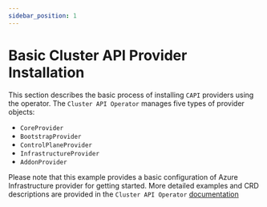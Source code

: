 ```yaml
---
sidebar_position: 1
---
```


# Basic Cluster API Provider Installation

This section describes the basic process of installing `CAPI` providers using the operator. The `Cluster API Operator` manages five types of provider objects:

- `CoreProvider`
- `BootstrapProvider`
- `ControlPlaneProvider`
- `InfrastructureProvider`
- `AddonProvider`

Please note that this example provides a basic configuration of Azure Infrastructure provider for getting started. More detailed examples and CRD descriptions are provided in the `Cluster API Operator` [documentation](https://github.com/kubernetes-sigs/cluster-api-operator/tree/main/docs#readme)